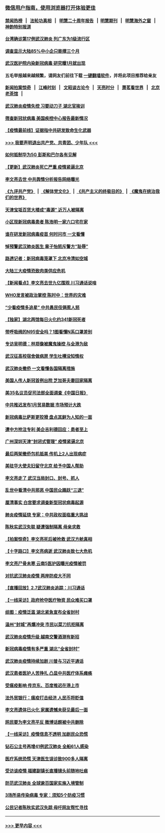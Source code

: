 ### [微信用户指南，使用浏览器打开体验更佳](https://github.com/gfw-breaker/banned-news1/blob/master/indexes/wechat-guide.md?t=0)
#### [禁闻热榜](热点新闻.md?t=0)  &nbsp;&nbsp;|&nbsp;&nbsp; [法轮功真相](https://github.com/gfw-breaker/truth/blob/master/README.md?t=0) &nbsp;&nbsp;|&nbsp;&nbsp; [明慧二十周年报告](https://github.com/gfw-breaker/mh-reports/blob/master/README.md?t=0) &nbsp;&nbsp;|&nbsp;&nbsp;[明慧期刊](https://github.com/gfw-breaker/mh-qikan) &nbsp;&nbsp;|&nbsp;&nbsp; [明慧海外之窗](https://github.com/gfw-breaker/mh-news/blob/master/README.md?t=0) &nbsp;&nbsp;|&nbsp;&nbsp; [神韵特别报道](https://github.com/gfw-breaker/mh-news/blob/master/shenyun.md?t=0)
#### [台湾确诊第17例武汉肺炎 列广东为1级流行区](../pages/nsc413/n11853182.md?t=02081233) 
#### [调查显示大陆85%中小企只能撑三个月](../pages/nsc413/n11853086.md?t=02081233) 
#### [武汉医护院内染新冠病毒 研究曝1月就出现](../pages/nsc413/n11852928.md?t=02081233) 
#### 五毛举报越来越频繁，请网友们前往下载 [一键翻墙软件](https://github.com/gfw-breaker/ssr-accounts)，并将此项目推荐给亲友
#### [新闻拍案惊奇](https://github.com/gfw-breaker/banned-news1/blob/master/pages/link4.md) &nbsp;&nbsp;|&nbsp;&nbsp; [江峰时刻](https://github.com/gfw-breaker/banned-news1/blob/master/pages/link4.md) &nbsp;&nbsp;|&nbsp;&nbsp; [文昭谈古论今](https://github.com/gfw-breaker/banned-news1/blob/master/pages/link4.md) &nbsp;&nbsp;|&nbsp;&nbsp; [天亮时分](https://github.com/gfw-breaker/banned-news1/blob/master/pages/link4.md) &nbsp;&nbsp;|&nbsp;&nbsp; [萧茗看世界](https://github.com/gfw-breaker/banned-news1/blob/master/pages/link4.md) &nbsp;&nbsp;|&nbsp;&nbsp; [北京老茶馆](https://github.com/gfw-breaker/banned-news1/blob/master/pages/link4.md) &nbsp;&nbsp;|&nbsp;&nbsp; 
#### [武汉肺炎疫情失控 习要动刀子 湖北官挨训](../pages/nsc413/n11851103.md?t=02081233) 
#### [筛查新冠状病毒 美国疾控中心报告最新情况](../pages/nsc413/n11853070.md?t=02081233) 
#### [【疫情最前线】证据指中共研发致命生化武器](../pages/nsc413/n11853087.md?t=02081233) 
#### [>>> 我要声明退出共产党、共青团、少年队 <<<](https://github.com/begood0513/goodnews/blob/master/quit/letter.md) 
#### [如何抵制华为5G 彭斯和巴尔各有见解](../pages/nsc413/n11852535.md?t=02081233) 
#### [【更新】武汉肺炎死亡严重 疫情紧逼北京](../pages/nsc413/n11801312.md?t=02081233) 
#### [李文亮去世 中共舆情分析报告网络曝光](../pages/nsc413/n11852868.md?t=02081233) 
#### [《九评共产党》](https://github.com/begood0513/9ping.md/blob/master/README.md) &nbsp;|&nbsp; [《解体党文化》](../../../../jtdwh.md/blob/master/README.md)  &nbsp;|&nbsp; [《共产主义的终极目的》](../../../../gczydzjmd.md/blob/master/README.md) &nbsp;|&nbsp; [《魔鬼在统治我们的世界》](../../../../mgztzwmdsj.md/blob/master/README.md) 
#### [天津宝坻百货大楼成“毒源” 近万人被隔离](../pages/nsc413/n11852839.md?t=02081233) 
#### [小区现新冠病毒患者 陈浩明一家六口宅在家](../pages/nsc413/n11852799.md?t=02081233) 
#### [谁在研发新冠病毒疫苗 何时问市 一文看懂](../pages/nsc413/n11852840.md?t=02081233) 
#### [悼预警武汉肺炎医生 章子怡怒斥警方“耻辱”](../pages/nsc413/n11852148.md?t=02081233) 
#### [路透记者：新冠病毒笼罩下 北京冷清如空城](../pages/nsc413/n11852835.md?t=02081233) 
#### [大陆三大疫情恐致肉类供应危机](../pages/nsc413/n11852769.md?t=02081233) 
#### [【新闻看点】李文亮去世九亿围观 川习通话说啥](../pages/nsc413/n11852360.md?t=02081233) 
#### [WHO发言被政治掌控 陈时中：世界的灾难](../pages/nsc413/n11851740.md?t=02081233) 
#### [“少看疫情多追星” 中共愚民伎俩惹人怒](../pages/nsc413/n11852499.md?t=02081233) 
#### [【独家】湖北两馆每日火化约341新冠死者](../pages/nsc413/n11845444.md?t=02081233) 
#### [带呼吸阀的N95安全吗？1图看懂N系口罩差别](../pages/nsc413/n11846752.md?t=02081233) 
#### [专访吴明德：林郑像被魔鬼操控 与全港为敌](../pages/nsc413/n11852734.md?t=02081233) 
#### [武汉征高校宿舍做病房 学生吐槽没知情权](../pages/nsc413/n11852555.md?t=02081233) 
#### [武汉肺炎撤侨 一文看懂各国隔离措施](../pages/nsc413/n11844216.md?t=02081233) 
#### [美国人传人新冠首例出院 芝加哥夫妻回家隔离](../pages/nsc413/n11852452.md?t=02081233) 
#### [美35名议员促司法部全面调查《中国日报》](../pages/nsc413/n11852435.md?t=02081233) 
#### [中共推迟发布1月贸易数据 市场预计大跌](../pages/nsc413/n11852380.md?t=02081233) 
#### [新冠病毒比萨斯更狡猾 盘点其鲜为人知的一面](../pages/nsc413/n11851114.md?t=02081233) 
#### [遭中方抢注专利 美企吉利德回应：患者至上](../pages/nsc413/n11852037.md?t=02081233) 
#### [广州深圳天津“封闭式管理” 疫情紧逼北京](../pages/nsc413/n11852246.md?t=02081233) 
#### [最后两架撤侨包机抵美 传机上2人出现病症](../pages/nsc413/n11852173.md?t=02081233) 
#### [美驻华大使夫妇留守北京 给予中国人帮助](../pages/nsc413/n11852165.md?t=02081233) 
#### [李文亮走了 武汉当局封口、封号、抓人](../pages/nsc413/n11852108.md?t=02081233) 
#### [乱世中看清中共邪恶 中国民众踊跃“三退”](../pages/nsc413/n11835515.md?t=02081233) 
#### [厘清事实 白宫要求调查新型冠状病毒起源](../pages/nsc413/n11852106.md?t=02081233) 
#### [肺炎疫情延烧 专家：中共政权面临重大挑战](../pages/nsc413/n11851884.md?t=02081233) 
#### [陈秋实武汉失联 疑遭强制隔离 母亲求救](../pages/nsc413/n11851944.md?t=02081233) 
#### [【拍案惊奇】李文亮死后被抢救 武汉方舱真相](../pages/nsc413/n11851958.md?t=02081233) 
#### [【十字路口】李文亮病逝 武汉肺炎致七大危机](../pages/nsc413/n11850690.md?t=02081233) 
#### [李文亮尸骨未寒 云南5医护因曝光疫情被罚](../pages/nsc413/n11851761.md?t=02081233) 
#### [对抗武汉肺炎疫情 两岸防疫大不同](../pages/nsc413/n11846318.md?t=02081233) 
#### [【直播回放】2.7武汉肺炎追踪：川习通话](../pages/nsc413/n11851802.md?t=02081233) 
#### [【一线采访】政府抢夺医疗物资 民众难买口罩](../pages/nsc413/n11851017.md?t=02081233) 
#### [组图：疫情泛滥 湖北紧急宣布全省封村](../pages/nsc413/n11851563.md?t=02081233) 
#### [温州“封城”再爆冲突 市民以菜刀抗拒隔离](../pages/nsc413/n11851538.md?t=02081233) 
#### [武汉肺炎疫情升级 越南交警酒测有新招](../pages/nsc413/n11851632.md?t=02081233) 
#### [新冠病毒疫情有多严重 湖北“全省封村”](../pages/nsc413/n11851296.md?t=02081233) 
#### [武汉肺炎疫情持续加剧 川普与习近平通话](../pages/nsc413/n11851613.md?t=02081233) 
#### [武汉患者医护人苦挣扎 凸显中共医疗体系瘫痪](../pages/nsc413/n11850083.md?t=02081233) 
#### [受瘟疫影响 传京东、百度推迟在港上市](../pages/nsc413/n11851409.md?t=02081233) 
#### [法外贸银行：瘟疫打击经济 人民币将贬值](../pages/nsc413/n11850538.md?t=02081233) 
#### [李文亮遗体已火化 家属遗憾未获见最后一面](../pages/nsc413/n11851128.md?t=02081233) 
#### [网民要为李文亮平反 微博话题被中共删除](../pages/nsc413/n11851177.md?t=02081233) 
#### [【一线采访】疫情信息不透明 加剧民众恐慌](../pages/nsc413/n11850699.md?t=02081233) 
#### [钻石公主号再增41例武汉肺炎 全船61人感染](../pages/nsc413/n11850401.md?t=02081233) 
#### [医疗系统恐慌 天津医生误诊致900多人隔离](../pages/nsc413/n11850609.md?t=02081233) 
#### [受访谈疫情 福建副镇长直播镜头前随地吐痰](../pages/nsc413/n11850758.md?t=02081233) 
#### [防范武汉肺炎 全球逾百国家实施入境管制](../pages/nsc413/n11850557.md?t=02081233) 
#### [3场所易传染病毒 专家：须知5个防疫习惯](../pages/nsc413/n11849662.md?t=02081233) 
#### [公民记者陈秋实武汉失踪 母吁网友帮忙寻找](../pages/nsc413/n11850638.md?t=02081233) 

----
#### [ >>> 更早内容 <<< ](../indexes/nsc413-earlier.md)
